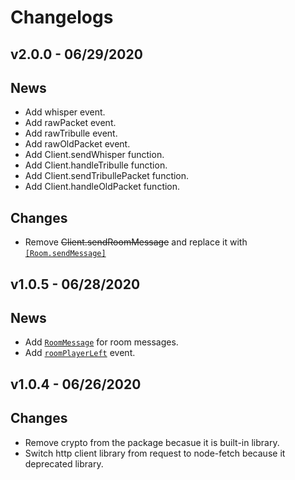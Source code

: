 # Changelogs

## v2.0.0 - 06/29/2020

## News
- Add whisper event.
- Add rawPacket event.
- Add rawTribulle event.
- Add rawOldPacket event.
- Add Client.sendWhisper function.
- Add Client.handleTribulle function.
- Add Client.sendTribullePacket function.
- Add Client.handleOldPacket function.

## Changes
- Remove ~~Client.sendRoomMessage~~ and replace it with [`[Room.sendMessage]`](docs/Room.md#roomsendmessagemessage)

## v1.0.5 - 06/28/2020

## News
- Add [`RoomMessage`](docs/RoomMessage.md) for room messages.
- Add [`roomPlayerLeft`](docs/Client.md#roomplayerleft) event.

## v1.0.4 - 06/26/2020

## Changes
- Remove crypto from the package becasue it is built-in library.
- Switch http client library from request to node-fetch because it deprecated library.


